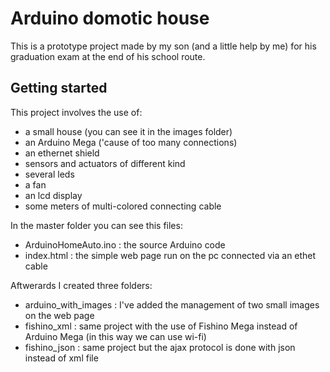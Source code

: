 # Arduino domotic house

This is a prototype project made by my son (and a little help by me) for his graduation exam at the end of his school route.

## Getting started

This project involves the use of:
- a small house (you can see it in the images folder)
- an Arduino Mega ('cause of too many connections)
- an ethernet shield
- sensors and actuators of different kind
- several leds
- a fan
- an lcd display
- some meters of multi-colored connecting cable

In the master folder you can see this files:
- ArduinoHomeAuto.ino : the source Arduino code
- index.html : the simple web page run on the pc connected via an ethet cable

Aftwerards I created three folders:
- arduino_with_images : I've added the management of two small images on the web page
- fishino_xml  :  same project with the use of Fishino Mega instead of Arduino Mega (in this way we can use wi-fi)
- fishino_json :  same project but the ajax protocol is done with json instead of xml file
